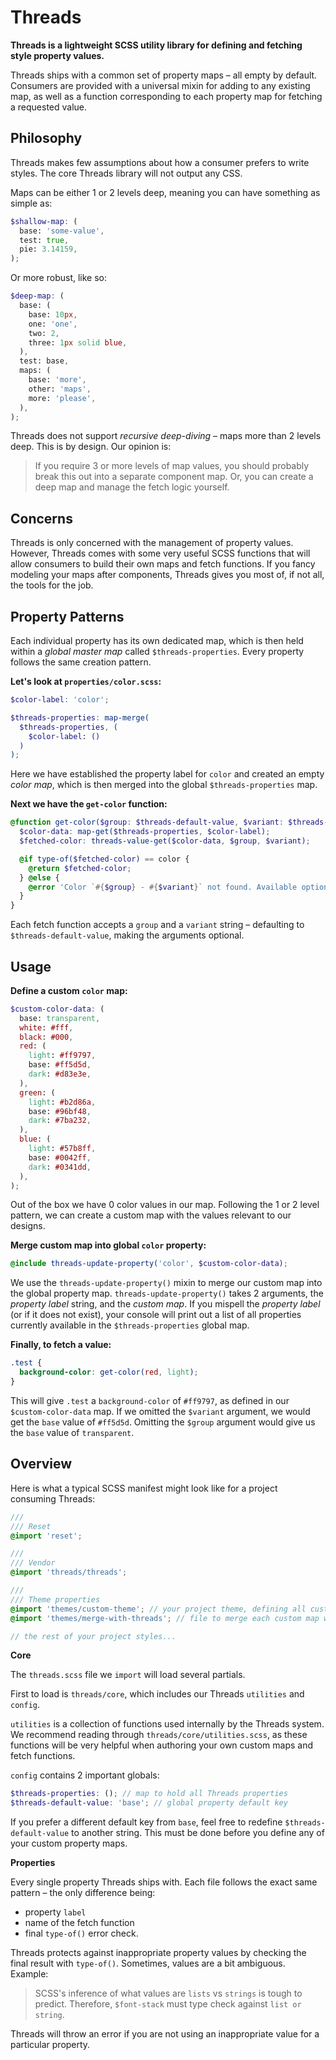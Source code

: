 # Threads

**Threads is a lightweight SCSS utility library for defining and fetching style property values.**

Threads ships with a common set of property maps – all empty by default. Consumers are provided with a universal mixin for adding to any existing map, as well as a function corresponding to each property map for fetching a requested value.

## Philosophy

Threads makes few assumptions about how a consumer prefers to write styles. The core Threads library will not output any CSS.

Maps can be either 1 or 2 levels deep, meaning you can have something as simple as:

```scss
$shallow-map: (
  base: 'some-value',
  test: true,
  pie: 3.14159,
);
```

Or more robust, like so:

```scss
$deep-map: (
  base: (
    base: 10px,
    one: 'one',
    two: 2,
    three: 1px solid blue,
  ),
  test: base,
  maps: (
    base: 'more',
    other: 'maps',
    more: 'please',
  ),
);
```

Threads does not support _recursive deep-diving_ – maps more than 2 levels deep. This is by design. Our opinion is:

> If you require 3 or more levels of map values, you should probably break this out into a separate component map. Or, you can create a deep map and manage the fetch logic yourself.

## Concerns

Threads is only concerned with the management of property values. However, Threads comes with some very useful SCSS functions that will allow consumers to build their own maps and fetch functions. If you fancy modeling your maps after components, Threads gives you most of, if not all, the tools for the job.

## Property Patterns

Each individual property has its own dedicated map, which is then held within a _global master map_ called `$threads-properties`. Every property follows the same creation pattern.

**Let's look at `properties/color.scss`:**

```scss
$color-label: 'color';

$threads-properties: map-merge(
  $threads-properties, (
    $color-label: ()
  )
);
```

Here we have established the property label for `color` and created an empty _color map_, which is then merged into the global `$threads-properties` map.

**Next we have the `get-color` function:**

```scss
@function get-color($group: $threads-default-value, $variant: $threads-default-value) {
  $color-data: map-get($threads-properties, $color-label);
  $fetched-color: threads-value-get($color-data, $group, $variant);

  @if type-of($fetched-color) == color {
    @return $fetched-color;
  } @else {
    @error 'Color `#{$group} - #{$variant}` not found. Available options: #{available-names($color-data)}';
  }
}
```

Each fetch function accepts a `group` and a `variant` string – defaulting to `$threads-default-value`, making the arguments optional.

## Usage

**Define a custom `color` map:**

```scss
$custom-color-data: (
  base: transparent,
  white: #fff,
  black: #000,
  red: (
    light: #ff9797,
    base: #ff5d5d,
    dark: #d83e3e,
  ),
  green: (
    light: #b2d86a,
    base: #96bf48,
    dark: #7ba232,
  ),
  blue: (
    light: #57b8ff,
    base: #0042ff,
    dark: #0341dd,
  ),
);
```

Out of the box we have 0 color values in our map. Following the 1 or 2 level pattern, we can create a custom map with the values relevant to our designs.

**Merge custom map into global `color` property:**

```scss
@include threads-update-property('color', $custom-color-data);
```

We use the `threads-update-property()` mixin to merge our custom map into the global property map. `threads-update-property()` takes 2 arguments, the _property label_ string, and the _custom map_. If you mispell the _property label_ (or if it does not exist), your console will print out a list of all properties currently available in the `$threads-properties` global map.

**Finally, to fetch a value:**

```scss
.test {
  background-color: get-color(red, light);
}
```

This will give `.test` a `background-color` of `#ff9797`, as defined in our `$custom-color-data` map. If we omitted the `$variant` argument, we would get the `base` value of `#ff5d5d`. Omitting the `$group` argument would give us the `base` value of `transparent`.

## Overview

Here is what a typical SCSS manifest might look like for a project consuming Threads:

```scss
///
/// Reset
@import 'reset';

///
/// Vendor
@import 'threads/threads';

///
/// Theme properties
@import 'themes/custom-theme'; // your project theme, defining all custom property maps
@import 'themes/merge-with-threads'; // file to merge each custom map with the Threads global properties

// the rest of your project styles...
```

**Core**

The `threads.scss` file we `import` will load several partials.

First to load is `threads/core`, which includes our Threads `utilities` and `config`.

`utilities` is a collection of functions used internally by the Threads system. We recommend reading through `threads/core/utilities.scss`, as these functions will be very helpful when authoring your own custom maps and fetch functions.

`config` contains 2 important globals:

```scss
$threads-properties: (); // map to hold all Threads properties
$threads-default-value: 'base'; // global property default key
```

If you prefer a different default key from `base`, feel free to redefine `$threads-default-value` to another string. This must be done before you define any of your custom property maps.

**Properties**

Every single property Threads ships with. Each file follows the exact same pattern – the only difference being:

- property `label`
- name of the fetch function
- final `type-of()` error check.

Threads protects against inappropriate property values by checking the final result with `type-of()`. Sometimes, values are a bit ambiguous. Example:

> SCSS's inference of what values are `lists` vs `strings` is tough to predict. Therefore, `$font-stack` must type check against `list or string`.

Threads will throw an error if you are not using an inappropriate value for a particular property.

